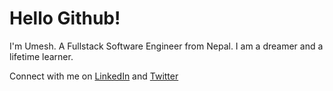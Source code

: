 # Hello Github!


I'm Umesh. A Fullstack Software Engineer from Nepal. I am a dreamer and a lifetime learner.

Connect with me on <a href="https://linkedin.com/in/umschaudhary">LinkedIn</a> and <a href="https://twitter.com/iamumess">Twitter</a>

